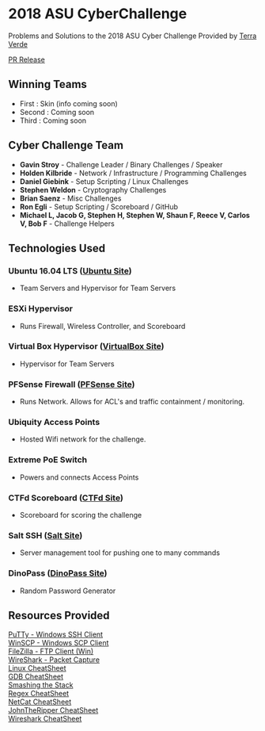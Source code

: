 # 2018 ASU CyberChallenge  
Problems and Solutions to the 2018 ASU Cyber Challenge Provided by <a href='https://www.tvrms.com'>Terra Verde</a>

<a target='_blank' href='https://publicservice.asu.edu/content/cybersecurity-student-challenge'>PR Release</a>

## Winning Teams
- First : Skin (info coming soon)
- Second : Coming soon
- Third : Coming soon

## Cyber Challenge Team
- **Gavin Stroy** - Challenge Leader / Binary Challenges / Speaker
- **Holden Kilbride** - Network / Infrastructure / Programming Challenges
- **Daniel Giebink** - Setup Scripting / Linux Challenges
- **Stephen Weldon** - Cryptography Challenges
- **Brian Saenz** - Misc Challenges
- **Ron Egli** - Setup Scripting / Scoreboard / GitHub
- **Michael L, Jacob G, Stephen H, Stephen W, Shaun F, Reece V, Carlos V, Bob F** - Challenge Helpers

## Technologies Used  
### Ubuntu 16.04 LTS (<a href='https://www.ubuntu.com/'>Ubuntu Site</a>)
- Team Servers and Hypervisor for Team Servers  
### ESXi Hypervisor 
- Runs Firewall, Wireless Controller, and Scoreboard
### Virtual Box Hypervisor (<a href='https://www.virtualbox.org'>VirtualBox Site</a>)
- Hypervisor for Team Servers
### PFSense Firewall (<a href='https://www.pfsense.org/'>PFSense Site</a>)
- Runs Network. Allows for ACL's and traffic containment / monitoring.
### Ubiquity Access Points
- Hosted Wifi network for the challenge.
### Extreme PoE Switch
- Powers and connects Access Points
### CTFd Scoreboard (<a href='https://ctfd.io/'>CTFd Site</a>)
- Scoreboard for scoring the challenge
### Salt SSH (<a href='https://docs.saltstack.com/en/latest/topics/ssh/'>Salt Site</a>)
- Server management tool for pushing one to many commands
### DinoPass (<a href='http://www.dinopass.com/'>DinoPass Site</a>)
- Random Password Generator


## Resources Provided  
<a target='_blank' href='https://www.chiark.greenend.org.uk/~sgtatham/putty/latest.html'>PuTTy - Windows SSH Client</a>  
<a target='_blank' href='https://winscp.net/eng/download.php'>WinSCP - Windows SCP Client</a>  
<a target='_blank' href='https://filezilla-project.org/'>FileZilla - FTP Client (Win)</a>  
<a target='_blank' href='https://www.wireshark.org/'>WireShark - Packet Capture</a>  
<a target='_blank' href='https://files.fosswire.com/2007/08/fwunixref.pdf'>Linux CheatSheet</a>  
<a target='_blank' href='http://darkdust.net/files/GDB%20Cheat%20Sheet.pdf'>GDB CheatSheet</a>  
<a target='_blank' href='http://www-inst.eecs.berkeley.edu/~cs161/fa08/papers/stack_smashing.pdf'>Smashing the Stack</a>  
<a target='_blank' href='http://www.cbs.dtu.dk/courses/27610/regular-expressions-cheat-sheet-v2.pdf'>Regex CheatSheet</a>  
<a target='_blank' href='https://www.sans.org/security-resources/sec560/netcat_cheat_sheet_v1.pdf'>NetCat CheatSheet</a>  
<a target='_blank' href='https://countuponsecurity.files.wordpress.com/2016/09/jtr-cheat-sheet.pdf'>JohnTheRipper CheatSheet</a>  
<a target='_blank' href='http://packetlife.net/media/library/13/Wireshark_Display_Filters.pdf'>Wireshark CheatSheet</a>  
